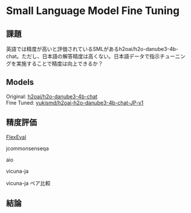 # Small Language Model Fine Tuning

## 課題
英語では精度が高いと評価されているSMLがあるh2oai/h2o-danube3-4b-chat。ただし、日本語の解答精度は高くない。日本語データで指示チューニングを実施することで精度は向上できるか？

## Models
Original: [h2oai/h2o-danube3-4b-chat](https://huggingface.co/h2oai/h2o-danube3-4b-chat)  
Fine Tuned: [yukismd/h2oai-h2o-danube3-4b-chat-JP-v1](https://huggingface.co/yukismd/h2oai-h2o-danube3-4b-chat-JP-v1)

## 精度評価
[FlexEval](https://github.com/sbintuitions/flexeval)

jcommonsenseqa  

aio  

vicuna-ja  

vicuna-ja ペア比較  


## 結論

